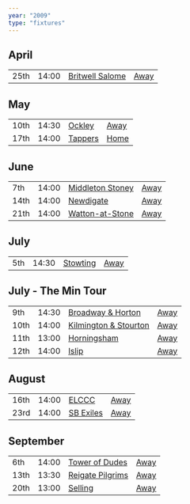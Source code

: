 ```yaml
---
year: "2009"
type: "fixtures"
---
```


## April

|  |  |  |  |
|:---|:---|:---|:---|
| 25th | 14:00 | [Britwell Salome](/2009/britwell-salome) | [Away]() |

## May

|  |  |  |  |
|:---|:---|:---|:---|
| 10th | 14:30 | [Ockley](/2009/ockley) | [Away](https://goo.gl/maps/vmhvFhbrVZGrsXAAA) |
| 17th | 14:00 | [Tappers](/2009/tappers) | [Home](https://goo.gl/maps/w2skeCXwzZTEh7e26) |

## June

|  |  |  |  |
|:---|:---|:---|:---|
| 7th | 14:00 | [Middleton Stoney](/2009/middleton-stoney) | [Away](https://goo.gl/maps/NKG1fHyPgmci55aGA) |
| 14th | 14:00 | [Newdigate](/2009/newdigate) | [Away](https://goo.gl/maps/kQnkUfc3MdtqLyvd8) |
| 21th | 14:00 | [Watton-at-Stone](/2009/watton-at-stone) | [Away](https://goo.gl/maps/JPBQawMsjLgYtVHk9) |

## July

|  |  |  |  |
|:---|:---|:---|:---|
| 5th | 14:30 | [Stowting](/2009/stowting) | [Away](https://goo.gl/maps/A5HTfBKbD44fwSDq7) |

## July - The Min Tour

|  |  |  |  |
|:---|:---|:---|:---|
| 9th | 14:30 | [Broadway & Horton](/2009/broadway-and-horton) | [Away](https://goo.gl/maps/orv3RETHUX95dBWv7) |
| 10th | 14:00 | [Kilmington & Stourton](/2009/kilmington-and-stourton) | [Away]() |
| 11th | 13:00 | [Horningsham](/2009/horningsham) | [Away](https://goo.gl/maps/SNpXcsajYDXfjmff7) |
| 12th | 14:00 | [Islip](/2009/islip) | [Away]() |

## August

|  |  |  |  |
|:---|:---|:---|:---|
| 16th | 14:00 | [ELCCC](/2009/elccc) | [Away]() |
| 23rd | 14:00 | [SB Exiles](/2009/sb-exiles) | [Away]() |

## September

|  |  |  |  |
|:---|:---|:---|:---|
| 6th | 14:00 | [Tower of Dudes](/2009/tower-of-dudes) | [Away]() |
| 13th | 13:30 | [Reigate Pilgrims](/2009/reigate-pilgrims) | [Away](https://goo.gl/maps/z54KDhWLtQreY6xy9) |
| 20th | 13:00 | [Selling](/2009/selling) | [Away](https://goo.gl/maps/pV2tb26PncWLNiBm9) |
